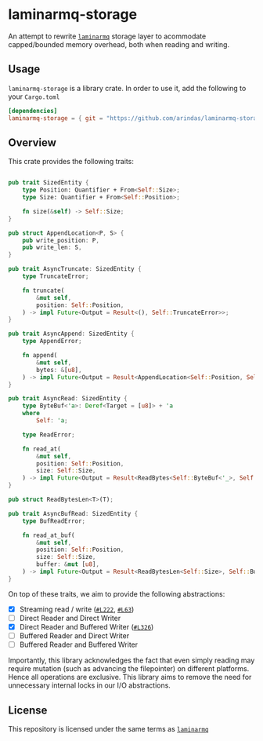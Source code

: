 # laminarmq-storage

An attempt to rewrite [`laminarmq`](https://github.com/arindas/laminarmq) storage layer
to acommodate capped/bounded memory overhead, both when reading and writing.

## Usage

`laminarmq-storage` is a library crate. In order to use it, add the following to your `Cargo.toml`

```toml
[dependencies]
laminarmq-storage = { git = "https://github.com/arindas/laminarmq-storage.git" }
```

## Overview

This crate provides the following traits:

```rust

pub trait SizedEntity {
    type Position: Quantifier + From<Self::Size>;
    type Size: Quantifier + From<Self::Position>;

    fn size(&self) -> Self::Size;
}

pub struct AppendLocation<P, S> {
    pub write_position: P,
    pub write_len: S,
}

pub trait AsyncTruncate: SizedEntity {
    type TruncateError;

    fn truncate(
        &mut self,
        position: Self::Position,
    ) -> impl Future<Output = Result<(), Self::TruncateError>>;
}

pub trait AsyncAppend: SizedEntity {
    type AppendError;

    fn append(
        &mut self,
        bytes: &[u8],
    ) -> impl Future<Output = Result<AppendLocation<Self::Position, Self::Size>, Self::AppendError>>;
}

pub trait AsyncRead: SizedEntity {
    type ByteBuf<'a>: Deref<Target = [u8]> + 'a
    where
        Self: 'a;

    type ReadError;

    fn read_at(
        &mut self,
        position: Self::Position,
        size: Self::Size,
    ) -> impl Future<Output = Result<ReadBytes<Self::ByteBuf<'_>, Self::Size>, Self::ReadError>>;
}

pub struct ReadBytesLen<T>(T);

pub trait AsyncBufRead: SizedEntity {
    type BufReadError;

    fn read_at_buf(
        &mut self,
        position: Self::Position,
        size: Self::Size,
        buffer: &mut [u8],
    ) -> impl Future<Output = Result<ReadBytesLen<Self::Size>, Self::BufReadError>>;
}

```

On top of these traits, we aim to provide the following abstractions:

- [x] Streaming read / write ([`#L222`](./src/lib.rs/#L222), [`#L63`](./src/lib.rs/#L63))
- [ ] Direct Reader and Direct Writer
- [x] Direct Reader and Buffered Writer ([`#L326`](./src/lib.rs#L326))
- [ ] Buffered Reader and Direct Writer
- [ ] Buffered Reader and Buffered Writer

Importantly, this library acknowledges the fact that even simply reading may require
mutation (such as advancing the filepointer) on different platforms. Hence all
operations are exclusive. This library aims to remove the need for unnecessary internal
locks in our I/O abstractions.

## License

This repository is licensed under the same terms as [`laminarmq`](https://github.com/arindas/laminarmq)
